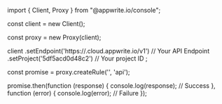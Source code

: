 import { Client, Proxy } from "@appwrite.io/console";

const client = new Client();

const proxy = new Proxy(client);

client
    .setEndpoint('https://<REGION>.cloud.appwrite.io/v1') // Your API Endpoint
    .setProject('5df5acd0d48c2') // Your project ID
;

const promise = proxy.createRule('', 'api');

promise.then(function (response) {
    console.log(response); // Success
}, function (error) {
    console.log(error); // Failure
});